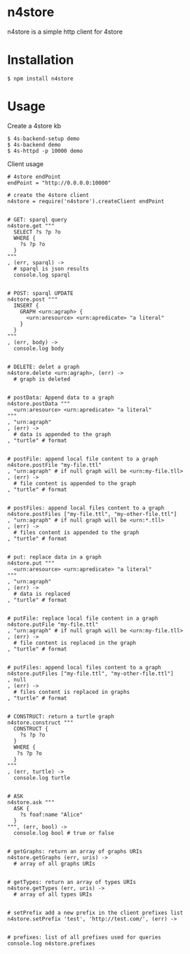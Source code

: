 


# n4store

n4store is a simple http client for 4store

# Installation 

    $ npm install n4store

# Usage 

Create a 4store kb 

    $ 4s-backend-setup demo
    $ 4s-backend demo
    $ 4s-httpd -p 10000 demo

Client usage 
    
    # 4store endPoint
    endPoint = "http://0.0.0.0:10000"

    # create the 4store client
    n4store = require('n4store').createClient endPoint
    
    
    # GET: sparql query
    n4store.get """
      SELECT ?s ?p ?o 
      WHERE {
        ?s ?p ?o
      }
    """
    , (err, sparql) ->
      # sparql is json results
      console.log sparql


    # POST: sparql UPDATE
    n4store.post """
      INSERT {
        GRAPH <urn:agraph> {
          <urn:aresource> <urn:apredicate> "a literal"
        }
      }
    """
    , (err, body) ->
      console.log body


    # DELETE: delet a graph
    n4store.delete <urn:agraph>, (err) ->
      # graph is deleted


    # postData: Append data to a graph
    n4store.postData """
      <urn:aresource> <urn:apredicate> "a literal"
    """
    , "urn:agraph"
    , (err) ->
      # data is appended to the graph
    , "turtle" # format


    # postFile: append local file content to a graph
    n4store.postFile "my-file.ttl"
    , "urn:agraph" # if null graph will be <urn:my-file.tll>
    , (err) ->
      # file content is appended to the graph
    , "turtle" # format


    # postFiles: append local files content to a graph
    n4store.postFiles ["my-file.ttl", "my-other-file.ttl"]
    , "urn:agraph" # if null graph will be <urn:*.tll>
    , (err) ->
      # files content is appended to the graph
    , "turtle" # format


    # put: replace data in a graph
    n4store.put """
      <urn:aresource> <urn:apredicate> "a literal"
    """
    , "urn:agraph"
    , (err) ->
      # data is replaced
    , "turtle" # format


    # putFile: replace local file content in a graph
    n4store.putFile "my-file.ttl"
    , "urn:agraph" # if null graph will be <urn:my-file.tll>
    , (err) ->
      # file content is replaced in the graph
    , "turtle" # format


    # putFiles: append local files content to a graph
    n4store.putFiles ["my-file.ttl", "my-other-file.ttl"]
    , null
    , (err) ->
      # files content is replaced in graphs
    , "turtle" # format


    # CONSTRUCT: return a turtle graph
    n4store.construct """
      CONSTRUCT {
        ?s ?p ?o
      }
      WHERE {
       ?s ?p ?o 
      }
    """
    , (err, turtle) ->
      console.log turtle


    # ASK
    n4store.ask """
      ASK {
        ?s foaf:name "Alice"
      }
    """, (err, bool) ->
      console.log bool # true or false


    # getGraphs: return an array of graphs URIs
    n4store.getGraphs (err, uris) ->
      # array of all graphs URIs
    

    # getTypes: return an array of types URIs
    n4store.getTypes (err, uris) ->
      # array of all types URIs


    # setPrefix add a new prefix in the client prefixes list
    n4store.setPrefix 'test', 'http://test.com/', (err) ->


    # prefixes: list of all prefixes used for queries
    console.log n4store.prefixes 


